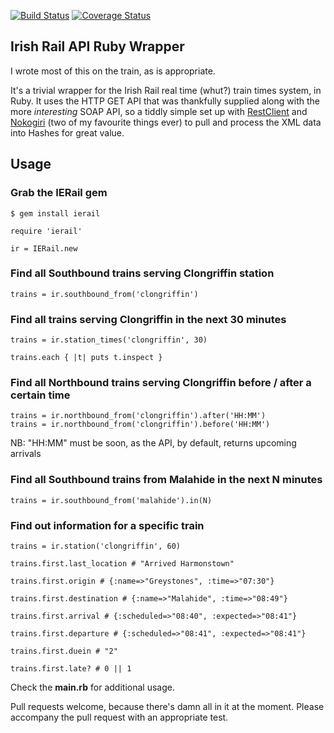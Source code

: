[![Build Status](https://travis-ci.org/converser/mon.png?branch=master)](https://travis-ci.org/oisin/ierail)
[![Coverage Status](https://coveralls.io/repos/converser/mon/badge.png?branch=master)](https://coveralls.io/r/oisin/ierail)

## Irish Rail API Ruby Wrapper

I wrote most of this on the train, as is appropriate. 

It's a trivial wrapper for the Irish Rail real time (whut?) train times system, in Ruby. It uses the HTTP GET API that was thankfully supplied along with the more *interesting* SOAP API, so a tiddly simple set up with [RestClient](https://github.com/archiloque/rest-client) and [Nokogiri](http://nokogiri.org/) (two of my favourite things ever) to pull and process the XML data into Hashes for great value.

## Usage

### Grab the IERail gem


`$ gem install ierail`

<pre><code>require 'ierail'

ir = IERail.new
</code></pre>

### Find all Southbound trains serving Clongriffin station

<pre><code>trains = ir.southbound_from('clongriffin')</code></pre>

### Find all trains serving Clongriffin in the next 30 minutes

<pre><code>trains = ir.station_times('clongriffin', 30)

trains.each { |t| puts t.inspect }
</code></pre>

### Find all Northbound trains serving Clongriffin before / after a certain time

<pre><code>trains = ir.northbound_from('clongriffin').after('HH:MM')
trains = ir.northbound_from('clongriffin').before('HH:MM')
</code></pre>

NB: "HH:MM" must be soon, as the API, by default, returns upcoming
arrivals

### Find all Southbound trains from Malahide in the next N minutes

<pre><code>trains = ir.southbound_from('malahide').in(N)
</code></pre>

### Find out information for a specific train

<pre><code>trains = ir.station('clongriffin', 60)

trains.first.last_location # "Arrived Harmonstown"

trains.first.origin # {:name=>"Greystones", :time=>"07:30"}

trains.first.destination # {:name=>"Malahide", :time=>"08:49"}

trains.first.arrival # {:scheduled=>"08:40", :expected=>"08:41"}

trains.first.departure # {:scheduled=>"08:41", :expected=>"08:41"}

trains.first.duein # "2"

trains.first.late? # 0 || 1
</code></pre>

Check the **main.rb** for additional usage.

Pull requests welcome, because there's damn all in it at the moment. Please accompany the pull request with an appropriate test.
